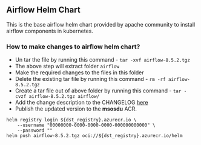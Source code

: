 ## Airflow Helm Chart

This is the base airflow helm chart provided by apache community to install airflow components in kubernetes.

### How to make changes to airflow helm chart?

- Un tar the file by running this command - `tar -xvf airflow-8.5.2.tgz`
- The above step will extract folder `airflow`
- Make the required changes to the files in this folder
- Delete the existing tar file by running this command - `rm -rf airflow-8.5.2.tgz`
- Create a tar file out of above folder by running this command - `tar -cvzf airflow-8.5.2.tgz airflow/`
- Add the change description to the CHANGELOG [here](./CHANGELOG.md)
- Publish the updated version to the **msosdu** ACR.

```shell
helm registry login ${dst_registry}.azurecr.io \
    --username "00000000-0000-0000-0000-000000000000" \
    --password ""
helm push airflow-8.5.2.tgz oci://${dst_registry}.azurecr.io/helm
```

